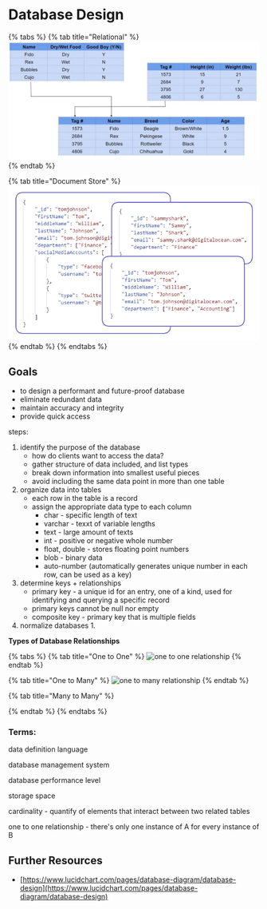# Database Design

{% tabs %}
{% tab title="Relational" %}
![](../.gitbook/assets/image.png)
{% endtab %}

{% tab title="Document Store" %}
![](<../.gitbook/assets/image (1).png>)
{% endtab %}
{% endtabs %}

## Goals

* to design a performant and future-proof database
* eliminate redundant data
* maintain accuracy and integrity
* provide quick access

steps:

1. identify the purpose of the database
   * how do clients want to access the data?
   * gather structure of data included, and list types
   * break down information into smallest useful pieces
   * avoid including the same data point in more than one table
2. organize data into tables
   * each row in the table is a record
   * assign the appropriate data type to each column
     * char - specific length of text
     * varchar - texxt of variable lengths
     * text - large amount of texts
     * int - positive or negative whole number
     * float, double - stores floating point numbers
     * blob - binary data
     * auto-number (automatically generates unique number in each row, can be used as a key)
3. determine keys + relationships
   * primary key - a unique id for an entry, one of a kind, used for identifying and querying a specific record
   * primary keys cannot be null nor empty
   * composite key - primary key that is multiple fields
4. normalize databases
   1.

**Types of Database Relationships**

{% tabs %}
{% tab title="One to One" %}
![one to one relationship](https://d2slcw3kip6qmk.cloudfront.net/marketing/pages/chart/seo/database/discovery/un-representative1.svg)
{% endtab %}

{% tab title="One to Many" %}
![one to many relationship](https://d2slcw3kip6qmk.cloudfront.net/marketing/pages/chart/seo/database/discovery/presidential-candidate.svg)
{% endtab %}

{% tab title="Many to Many" %}

{% endtab %}
{% endtabs %}



### Terms:&#x20;

data definition language

database management system

database performance level

storage space

cardinality - quantify of elements that interact between two related tables

one to one relationship - there's only one instance of A for every instance of B

## Further Resources

* [https://www.lucidchart.com/pages/database-diagram/database-design](https://www.lucidchart.com/pages/database-diagram/database-design)

